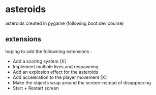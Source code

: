# asteroids
asteroids created in pygame (following boot.dev course)

## extensions
hoping to add the followning extensions :
* Add a scoring system [X]
* Implement multiple lives and respawning
* Add an explosion effect for the asteroids
* Add acceleration to the player movement [X]
* Make the objects wrap around the screen instead of disappearing
* Start + Restart screen